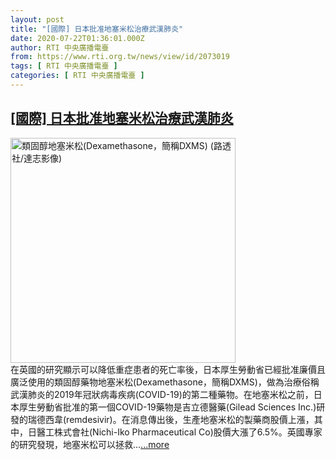 ```yaml
---
layout: post
title: "[國際] 日本批准地塞米松治療武漢肺炎"
date: 2020-07-22T01:36:01.000Z
author: RTI 中央廣播電臺
from: https://www.rti.org.tw/news/view/id/2073019
tags: [ RTI 中央廣播電臺 ]
categories: [ RTI 中央廣播電臺 ]
---
```

<!--1595381761000-->
[[國際] 日本批准地塞米松治療武漢肺炎](https://www.rti.org.tw/news/view/id/2073019)
------

<div>
<img src="https://static.rti.org.tw/assets/thumbnails/2020/06/17/d1ac223e62376dc525faeae136a1a9a1.jpg" width="360" alt="類固醇地塞米松(Dexamethasone，簡稱DXMS) (路透社/達志影像)" title="類固醇地塞米松(Dexamethasone，簡稱DXMS) (路透社/達志影像)"><br>在英國的研究顯示可以降低重症患者的死亡率後，日本厚生勞動省已經批准廉價且廣泛使用的類固醇藥物地塞米松(Dexamethasone，簡稱DXMS)，做為治療俗稱武漢肺炎的2019年冠狀病毒疾病(COVID-19)的第二種藥物。在地塞米松之前，日本厚生勞動省批准的第一個COVID-19藥物是吉立德醫藥(Gilead Sciences Inc.)研發的瑞德西韋(remdesivir)。在消息傳出後，生產地塞米松的製藥商股價上漲，其中，日醫工株式會社(Nichi-Iko Pharmaceutical Co)股價大漲了6.5%。英國專家的研究發現，地塞米松可以拯救...<a target="_blank" href="https://www.rti.org.tw/news/view/id/2073019">...more</a>
</div>
